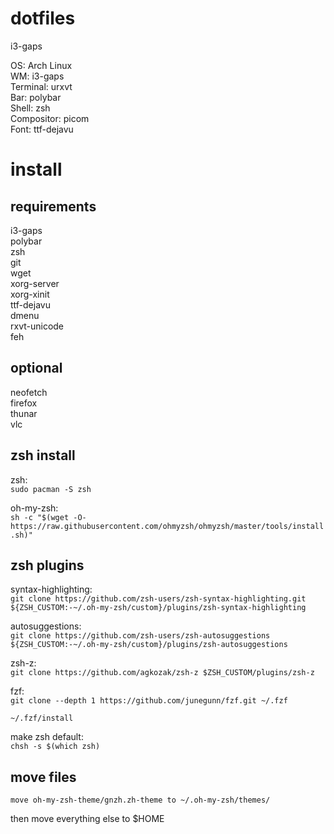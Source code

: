 # dotfiles
i3-gaps


OS: Arch Linux<br/>
WM: i3-gaps<br/>
Terminal: urxvt<br/>
Bar: polybar<br/>
Shell: zsh<br/>
Compositor: picom<br/>
Font: ttf-dejavu<br/>


# install

## requirements

i3-gaps<br/>
polybar<br/>
zsh<br/>
git<br/>
wget<br/>
xorg-server<br/>
xorg-xinit<br/>
ttf-dejavu<br/>
dmenu<br/>
rxvt-unicode<br/>
feh<br/>


## optional

neofetch<br/>
firefox<br/>
thunar<br/>
vlc<br/>


## zsh install 

zsh:<br/>
```sudo pacman -S zsh```

oh-my-zsh:<br/>
```sh -c "$(wget -O- https://raw.githubusercontent.com/ohmyzsh/ohmyzsh/master/tools/install.sh)"```


## zsh plugins

syntax-highlighting:<br/>
```git clone https://github.com/zsh-users/zsh-syntax-highlighting.git ${ZSH_CUSTOM:-~/.oh-my-zsh/custom}/plugins/zsh-syntax-highlighting```

autosuggestions:<br/>
```git clone https://github.com/zsh-users/zsh-autosuggestions ${ZSH_CUSTOM:-~/.oh-my-zsh/custom}/plugins/zsh-autosuggestions```

zsh-z:<br/>
```git clone https://github.com/agkozak/zsh-z $ZSH_CUSTOM/plugins/zsh-z```

fzf:<br/>
```git clone --depth 1 https://github.com/junegunn/fzf.git ~/.fzf```

```~/.fzf/install```

make zsh default:<br/>
```chsh -s $(which zsh)```


## move files

`move oh-my-zsh-theme/gnzh.zh-theme to ~/.oh-my-zsh/themes/`

then move everything else to $HOME

